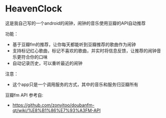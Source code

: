 # HeavenClock
这是我自己写的一个android的闹钟，闹钟的音乐使用豆瓣的API自动推荐

功能：
- 基于豆瓣fm的推荐，让你每天都能听到豆瓣推荐的歌曲作为闹钟
- 支持标记红心歌曲，标记不喜欢的歌曲，并实时将信息反馈，让推荐的闹钟音乐更符合你的口味
- 自动记录历史，可以重听最近的闹钟

注意：
- 这个app只是一个调用服务的方式，其中的音乐和服务归豆瓣所有

豆瓣fm API 参考自:
- https://github.com/zonyitoo/doubanfm-qt/wiki/%E8%B1%86%E7%93%A3FM-API
